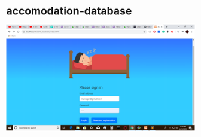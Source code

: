# accomodation-database
![alt text](https://github.com/VKR981/accomodation-database/blob/accomodation-database/snapshots/Capture.PNG)
